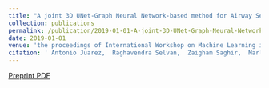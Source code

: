 ```yaml
---
title: "A joint 3D UNet-Graph Neural Network-based method for Airway Segmentation from chest CTs"
collection: publications
permalink: /publication/2019-01-01-A-joint-3D-UNet-Graph-Neural-Network-based-method-for-Airway-Segmentation-from-chest-CTs
date: 2019-01-01
venue: 'the proceedings of International Workshop on Machine Learning in Medical Imaging'
citation: ' Antonio Juarez,  Raghavendra Selvan,  Zaigham Saghir,  Marleen Bruijne, &quot;A joint 3D UNet-Graph Neural Network-based method for Airway Segmentation from chest CTs.&quot; In the proceedings of International Workshop on Machine Learning in Medical Imaging, 2019.'
---
```

[Preprint PDF](https://arxiv.org/pdf/1908.08588)
